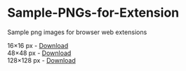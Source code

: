 # Sample-PNGs-for-Extension
Sample png images for browser web extensions

16×16 px - [Download](https://github.com/Manabesu/Sample-PNGs-for-Extension/blob/main/icon16.png)  
48×48 px - [Download](https://github.com/Manabesu/Sample-PNGs-for-Extension/blob/main/icon48.png)  
128×128 px - [Download](https://github.com/Manabesu/Sample-PNGs-for-Extension/blob/main/icon128.png)  
